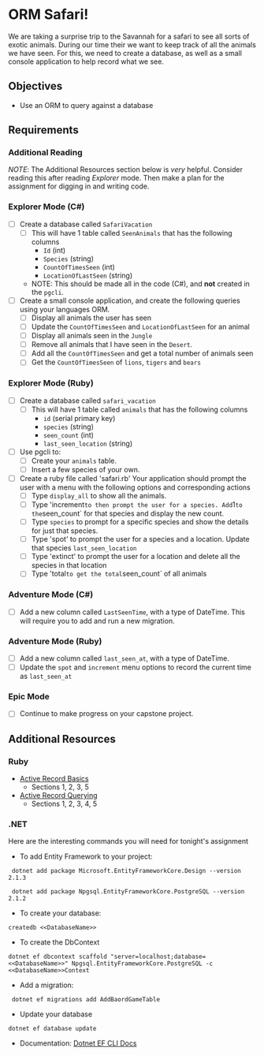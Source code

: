 # ORM Safari!

We are taking a surprise trip to the Savannah for a safari to see all sorts of exotic animals. During our time their we want to keep track of all the animals we have seen. For this, we need to create a database, as well as a small console application to help record what we see.

## Objectives

- Use an ORM to query against a database

## Requirements

### Additional Reading

_NOTE_: The Additional Resources section below is _very_ helpful. Consider reading this after reading _Explorer_ mode. Then make a plan for the assignment for digging in and writing code.

### Explorer Mode (C#)

- [ ] Create a database called `SafariVacation`
  - [ ] This will have 1 table called `SeenAnimals` that has the following columns
    - `Id` (int)
    - `Species` (string)
    - `CountOfTimesSeen` (int)
    - `LocationOfLastSeen` (string)
  * NOTE: This should be made all in the code (C#), and **not** created in the `pgcli`.
- [ ] Create a small console application, and create the following queries using your languages ORM.
  - [ ] Display all animals the user has seen
  - [ ] Update the `CountOfTimesSeen` and `LocationOfLastSeen` for an animal
  - [ ] Display all animals seen in the `Jungle`
  - [ ] Remove all animals that I have seen in the `Desert`.
  - [ ] Add all the `CountOfTimesSeen` and get a total number of animals seen
  - [ ] Get the `CountOfTimesSeen` of `lions`, `tigers` and `bears`

### Explorer Mode (Ruby)
- [ ] Create a database called `safari_vacation`
  - [ ] This will have 1 table called `animals` that has the following columns
    - `id` (serial primary key)
    - `species` (string)
    - `seen_count` (int)
    - `last_seen_location` (string)
- [ ] Use pgcli to:
  - [ ] Create your `animals` table.
  - [ ] Insert a few species of your own.
- [ ] Create a ruby file called 'safari.rb' Your application should prompt the user with a menu with the following options and corresponding actions
  - [ ] Type `display_all` to show all the animals.
  - [ ] Type 'increment` to then prompt the user for a species. Add `1` to the `seen_count` for that species and display the new count.
  - [ ] Type `species` to prompt for a specific species and show the details for just that species.
  - [ ] Type 'spot' to prompt the user for a species and a location. Update that species `last_seen_location`
  - [ ] Type 'extinct' to prompt the user for a location and delete all the species in that location
  - [ ] Type 'total` to get the total `seen_count` of all animals

### Adventure Mode (C#)

- [ ] Add a new column called `LastSeenTime`, with a type of DateTime. This will require you to add and run a new migration.

### Adventure Mode (Ruby)

- [ ] Add a new column called `last_seen_at`, with a type of DateTime.
- [ ] Update the `spot` and `increment` menu options to record the current time as `last_seen_at`

### Epic Mode

- [ ] Continue to make progress on your capstone project.

## Additional Resources

### Ruby

- [Active Record Basics](http://guides.rubyonrails.org/active_record_basics.html)
  - Sections 1, 2, 3, 5
- [Active Record Querying](http://guides.rubyonrails.org/active_record_querying.html)
  - Sections 1, 2, 3, 4, 5

### .NET

Here are the interesting commands you will need for tonight's assignment

- To add Entity Framework to your project:

```
 dotnet add package Microsoft.EntityFrameworkCore.Design --version 2.1.3

 dotnet add package Npgsql.EntityFrameworkCore.PostgreSQL --version 2.1.2
```

- To create your database:

```
createdb <<DatabaseName>>
```

- To create the DbContext

```
dotnet ef dbcontext scaffold "server=localhost;database=<<DatabaseName>>" Npgsql.EntityFrameworkCore.PostgreSQL -c <<DatabaseName>>Context

```

- Add a migration:

```
 dotnet ef migrations add AddBaordGameTable
```

- Update your database

```
dotnet ef database update
```

- Documentation: [Dotnet EF CLI Docs](https://docs.microsoft.com/en-us/ef/core/miscellaneous/cli/dotnet)

